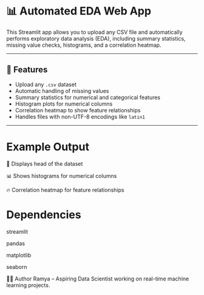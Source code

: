 # 📊 Automated EDA Web App

This Streamlit app allows you to upload any CSV file and automatically performs exploratory data analysis (EDA), including summary statistics, missing value checks, histograms, and a correlation heatmap.

---

## 🚀 Features

- Upload any `.csv` dataset
- Automatic handling of missing values
- Summary statistics for numerical and categorical features
- Histogram plots for numerical columns
- Correlation heatmap to show feature relationships
- Handles files with non-UTF-8 encodings like `latin1`

---
# Example Output
👀 Displays head of the dataset

📊 Shows histograms for numerical columns

🔥 Correlation heatmap for feature relationships

# Dependencies
streamlit

pandas

matplotlib

seaborn

👩‍💻 Author
Ramya – Aspiring Data Scientist working on real-time machine learning projects.
